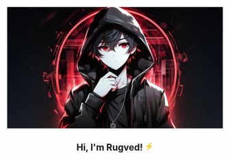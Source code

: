 <div align="center">
<img src="https://github.com/rugveddanej/rugveddanej/blob/main/assets/images/avatar_landscape.jpg">
  
## Hi, I'm Rugved! <img src="https://github.com/rugveddanej/rugveddanej/blob/main/assets/gif/bolt.gif" width="20px">

</div>
